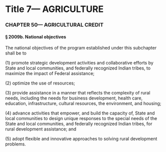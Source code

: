 
# Title 7— AGRICULTURE
### CHAPTER 50— AGRICULTURAL CREDIT
#### § 2009b. National objectives

The national objectives of the program established under this subchapter shall be to

(1) promote strategic development activities and collaborative efforts by State and local communities, and federally recognized Indian tribes, to maximize the impact of Federal assistance;

(2) optimize the use of resources;

(3) provide assistance in a manner that reflects the complexity of rural needs, including the needs for business development, health care, education, infrastructure, cultural resources, the environment, and housing;

(4) advance activities that empower, and build the capacity of, State and local communities to design unique responses to the special needs of the State and local communities, and federally recognized Indian tribes, for rural development assistance; and

(5) adopt flexible and innovative approaches to solving rural development problems.
